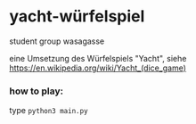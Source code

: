 # yacht-würfelspiel
student group wasagasse

eine Umsetzung des Würfelspiels "Yacht", siehe https://en.wikipedia.org/wiki/Yacht_(dice_game)

### how to play:

type `python3 main.py`

